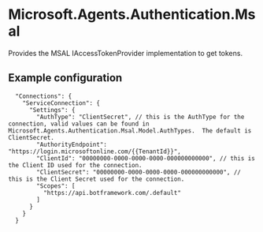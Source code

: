 # Microsoft.Agents.Authentication.Msal

Provides the MSAL IAccessTokenProvider implementation to get tokens.

## Example configuration

```
  "Connections": {
    "ServiceConnection": {
      "Settings": {
        "AuthType": "ClientSecret", // this is the AuthType for the connection, valid values can be found in Microsoft.Agents.Authentication.Msal.Model.AuthTypes.  The default is ClientSecret.
        "AuthorityEndpoint": "https://login.microsoftonline.com/{{TenantId}}",
        "ClientId": "00000000-0000-0000-0000-000000000000", // this is the Client ID used for the connection.
        "ClientSecret": "00000000-0000-0000-0000-000000000000", // this is the Client Secret used for the connection.
        "Scopes": [
          "https://api.botframework.com/.default"
        ]
      }
    }
  }
```
